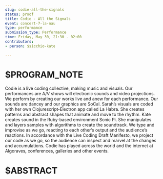 ```yaml
---
slug: codie-all-the-signals
status: proof
title: Codie - All the Signals
event: concert-7-la-nau
type: performance
submission_type: Performance
time: Friday, May 30, 21:30 - 02:00
contributors:
- person: $sicchio-kate

---
```


# $PROGRAM_NOTE

Codie is a live coding collective, making music and visuals. Our performances are
A/V shows will electronic sounds and video projections. We perform by creating our
works live and anew for each performance. Our sounds are dancey and our graphics
are SoCal. Sarah’s visuals are coded with her own Clojurescript-Electron app called La
Habra. She creates patterns and abstract shapes that animate and move to the rhythm.
Kate creates sound in the Ruby-based environment Sonic Pi. She manipulates and
layers samples with algorithms to create the soundtrack.
We type and improvise as we go, reacting to each other’s output and the audience’s
reactions. In accordance with the Live Coding Draft Manifesto, we project our code as
we go, so the audience can inspect and marvel at the changes and accumulations.
Codie has played across the world and the internet at Algoraves, conferences, galleries
and other events.

# $ABSTRACT



